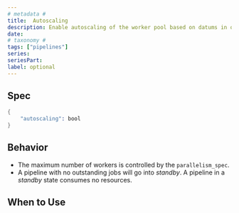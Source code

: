 ```yaml
---
# metadata # 
title:  Autoscaling
description: Enable autoscaling of the worker pool based on datums in queue. 
date: 
# taxonomy #
tags: ["pipelines"]
series:
seriesPart:
label: optional
---
```


## Spec 

```s
{
    "autoscaling": bool
}
```

## Behavior

- The maximum number of workers is controlled by the `parallelism_spec`.
- A pipeline with no outstanding jobs will go into *standby*. A pipeline in a *standby* state consumes no resources. 

## When to Use 
